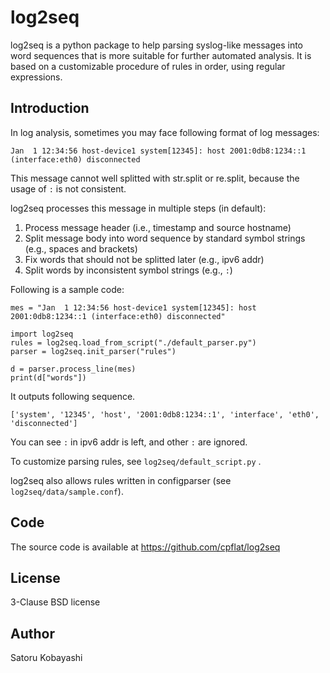# log2seq

log2seq is a python package to help parsing syslog-like messages into word sequences that is more suitable for further automated analysis.
It is based on a customizable procedure of rules in order, using regular expressions.

## Introduction

In log analysis, sometimes you may face following format of log messages:
	
	Jan  1 12:34:56 host-device1 system[12345]: host 2001:0db8:1234::1 (interface:eth0) disconnected

This message cannot well splitted with str.split or re.split, because the usage of `:` is not consistent.

log2seq processes this message in multiple steps (in default):

1. Process message header (i.e., timestamp and source hostname)
1. Split message body into word sequence by standard symbol strings (e.g., spaces and brackets)
1. Fix words that should not be splitted later (e.g., ipv6 addr)
1. Split words by inconsistent symbol strings (e.g., `:`)

Following is a sample code:

	mes = "Jan  1 12:34:56 host-device1 system[12345]: host 2001:0db8:1234::1 (interface:eth0) disconnected"

	import log2seq
	rules = log2seq.load_from_script("./default_parser.py")
	parser = log2seq.init_parser("rules")

	d = parser.process_line(mes)
	print(d["words"])

It outputs following sequence.

	['system', '12345', 'host', '2001:0db8:1234::1', 'interface', 'eth0', 'disconnected']

You can see `:` in ipv6 addr is left, and other `:` are ignored.

To customize parsing rules, see `log2seq/default_script.py` .

log2seq also allows rules written in configparser (see `log2seq/data/sample.conf`).


## Code
The source code is available at https://github.com/cpflat/log2seq


## License
3-Clause BSD license


## Author
Satoru Kobayashi

